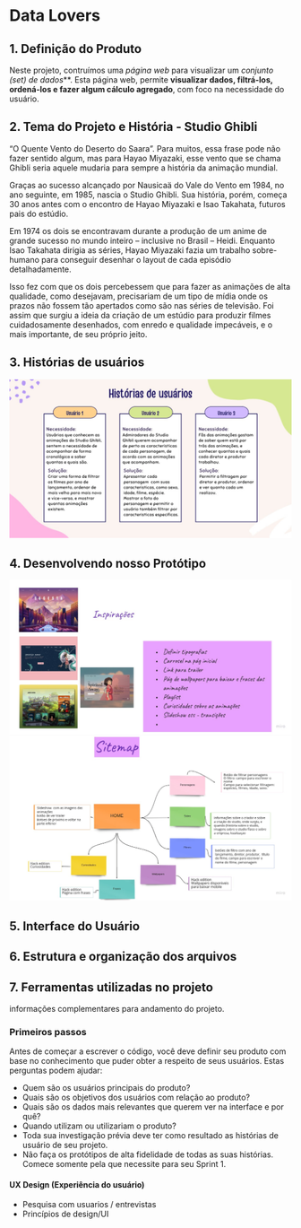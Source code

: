 # Data Lovers

## 1. Definição do Produto

Neste projeto, contruímos uma _página web_ para visualizar um _conjunto
(set) de dados_**. Esta página web, permite **visualizar dados, filtrá-los, ordená-los e fazer algum cálculo agregado**, com foco na necessidade do usuário.

## 2. Tema do Projeto e História - Studio Ghibli

“O Quente Vento do Deserto do Saara”. Para muitos, essa frase pode não fazer sentido algum, mas para Hayao Miyazaki, esse vento que se chama Ghibli seria aquele mudaria para sempre a história da animação mundial.

Graças ao sucesso alcançado por Nausicaä do Vale do Vento em 1984, no ano seguinte, em 1985, nascia o Studio Ghibli. Sua história, porém, começa 30 anos antes com o encontro de Hayao Miyazaki e Isao Takahata, futuros pais do estúdio.

Em 1974 os dois se encontravam durante a produção de um anime de grande sucesso no mundo inteiro – inclusive no Brasil – Heidi. Enquanto Isao Takahata dirigia as séries, Hayao Miyazaki fazia um trabalho sobre-humano para conseguir desenhar o layout de cada episódio detalhadamente.

Isso fez com que os dois percebessem que para fazer as animações de alta qualidade, como desejavam, precisariam de um tipo de mídia onde os prazos não fossem tão apertados como são nas séries de televisão. Foi assim que surgiu a ideia da criação de um estúdio para produzir filmes cuidadosamente desenhados, com enredo e qualidade impecáveis, e o mais importante, de seu próprio jeito.


## 3. Histórias de usuários
![img](usuario.png)


## 4. Desenvolvendo nosso Protótipo
![img](fluxogramaprototipo1.png)
![img](fluxogramaprototipo2.png)
## 5. Interface do Usuário

## 6. Estrutura e organização dos arquivos

## 7. Ferramentas utilizadas no projeto


informações complementares para andamento do projeto.

### Primeiros passos

Antes de começar a escrever o código, você deve definir seu produto com base no
conhecimento que puder obter a respeito de seus usuários. Estas perguntas podem
ajudar:

* Quem são os usuários principais do produto?
* Quais são os objetivos dos usuários com relação ao produto?
* Quais são os dados mais relevantes que querem ver na interface e por quê?
* Quando utilizam ou utilizariam o produto?
* Toda sua investigação prévia deve ter como resultado as histórias de usuário
  de seu projeto.
* Não faça os protótipos de alta fidelidade de todas as suas histórias. Comece
  somente pela que necessite para seu Sprint 1.



#### UX Design (Experiência do usuário)

* Pesquisa com usuarios / entrevistas
* Princípios de design/UI


